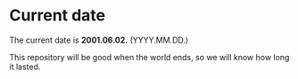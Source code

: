 # Current date

The current date is **2001.06.02.** (YYYY.MM.DD.)

This repository will be good when the world ends, so we will know how long it lasted.